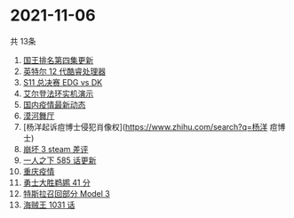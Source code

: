 # 2021-11-06
  共 13条

  <!-- BEGIN -->
  <!-- 最后更新时间:Sat Nov 06 2021 13:15:41 GMT+0000 (Coordinated Universal Time) -->
  1. [国王排名第四集更新](https://www.zhihu.com/search?q=国王排名)
1. [英特尔 12 代酷睿处理器](https://www.zhihu.com/search?q=12代酷睿)
1. [S11 总决赛 EDG vs DK](https://www.zhihu.com/search?q=EDG)
1. [艾尔登法环实机演示](https://www.zhihu.com/search?q=艾尔登法环)
1. [国内疫情最新动态](https://www.zhihu.com/search?q=疫情)
1. [漠河舞厅](https://www.zhihu.com/search?q=漠河舞厅)
1. [杨洋起诉痘博士侵犯肖像权](https://www.zhihu.com/search?q=杨洋 痘博士)
1. [崩坏 3 steam 差评](https://www.zhihu.com/search?q=崩坏3)
1. [一人之下 585 话更新](https://www.zhihu.com/search?q=一人之下)
1. [重庆疫情](https://www.zhihu.com/search?q=重庆疫情)
1. [勇士大胜鹈鹕 41 分](https://www.zhihu.com/search?q=勇士)
1. [特斯拉召回部分 Model 3](https://www.zhihu.com/search?q=特斯拉)
1. [海贼王 1031 话](https://www.zhihu.com/search?q=海贼王)
  <!-- END -->
  